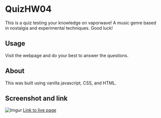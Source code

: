 # QuizHW04
This is a quiz testing your knowledge on vaporwave! A music genre based in nostalgia and experimental techniques. Good luck!

## Usage
Visit the webpage and do your best to answer the questions.

## About
This was built using vanilla javascript, CSS, and HTML.

## Screenshot and link
![Imgur](https://i.imgur.com/fJmbVuC.jpg)
[Link to live page](https://con0fav.github.io/Quiz-bc04/)

